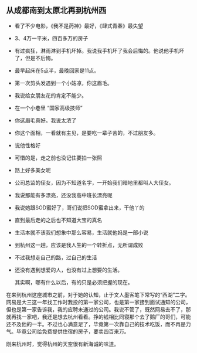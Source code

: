 ## 从成都南到太原北再到杭州西

+ 看了不少电影，《我不是药神》最好，《肆式青春》最失望

+ 3、4万一平米，四百多万的房子

+ 有过疯狂，淋雨淋到手机坏掉。我说我手机坏了我会后悔的。他说他手机坏了，但是不后悔。

+ 最早起床在5点半，最晚回家是11点。

+ 第一次剪头发遇到一个小姑凉，你这眉毛。

+ 我说给女朋友花的肯定不能少。

+ 在一个小巷里 “国家高级技师”

+ 你这眉毛真好。我说太浓了

+ 你这个面相，一看就有主见，是要吃一辈子苦的，不过朋友多。

+ 说他性格好

+ 可惜的是，走之前也没记住要拍一张照

+ 路上好多美女呢

+ 公司总监的侄女，因为不知道名字，一开始我们暗地里都叫人大侄女。

+ 我说那能有多漂亮，还没我高中班长漂亮呢

+ 我说她跟SOD蜜好了，哥们说把SOD蜜拿出来，干他丫的

+ 直到最后走的之后也不知道大宝的真名

+ 生活本就不该我们想象中那么容易，生活就他妈是一部小说

+ 到杭州这一趟，应该是我人生的一个转折点，无所谓成败

+ 不过我想走自己的路，过自己的生活

+ 还没有遇到想爱的人，也没有过上想要的生活。

  其实啊，哪有什么以后，有的只是必须把握的现在。



在来到杭州这座城市之前，对于她的认知，止于文人墨客笔下常写的“西湖”二字。网易是大三这一年找工作时我投的第一家公司，也是第一家接到面试通知的公司，但也是第一家告诉我，我的应聘未通过的公司。我说不管了，既然网易去不了，那就再找一家吧，我还是想去杭州看看。挣的钱相比同寝那个去了鹅厂的哥们，可能还不及他的一半。不过也心满意足了，毕竟第一次靠自己的技术吃饭，而不再是力气。毕竟公司给免费提供住宿的房子，要卖四百来万。



刚来杭州时，觉得杭州的天空很有新海诚的味道。